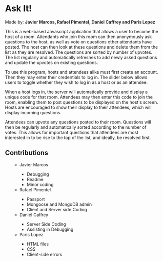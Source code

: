 <h1>Ask It!</h1>
<p>
Made by: <strong>Javier Marcos, Rafael Pimentel, Daniel Caffrey and Paris Lopez</strong>
</p>

<p>
This is a web-based Javascript application that allows a user to become the host of a room. Attendants who join this room can then anonymously 
  ask questions to the host, as well as vote on questions other attendants have posted. The host can then look at 
  these questions and delete them from the list as they are resolved. The questions are sorted by number of upvotes.
  The list regularly and automatically refreshes to add newly asked questions and update the upvotes on existing questions. 
 </p>
 
 <p>
 To use this program, hosts and attendees alike must first create an account. Then they may enter their credentials to log in.
 The slider below allows users to toggle whether they wish to log in as a host or as an attendee.
 </p>
 <p>
When a host logs in, the server will automatically provide and display a unique code for that room. Attendees may then enter this code
to join the room, enabling them to post questions to be displayed on the host's screen. Hosts are encouraged to show their display to their
attendees, which will display incoming questions.
</p>
<p>
Attendees can upvote any questions posted to their room. Questions will then be regularly and automatically sorted according to the number of
votes. This allows for important questions that attendees are most interested in to be rise to the top of the list, and ideally, be resolved first.
 </p>

<h2> Contributions </h2>
<ol>
  <ul>
    <li>Javier Marcos</li>
    <ul>
      <li>Debugging</li>
      <li>Readme</li>
      <li>Minor coding</li>
    </ul>
    <li>Rafael Pimentel</li>
    <ul>
      <li>Passport</li>
      <li>Mongoose and MongoDB admin</li>
      <li>Client and Server side Coding</li>
    </ul>
    <li>Daniel Caffrey</li>
    <ul>
      <li>Server Side Coding</li>
      <li>Assisting in Debugging</li>
    </ul>
    <li>Paris Lopez</li>
    <ul>
      <li>HTML files</li>
      <li>CSS</li>
      <li>Client-side errors</li>
    </ul>
  </ul>
</ol>
